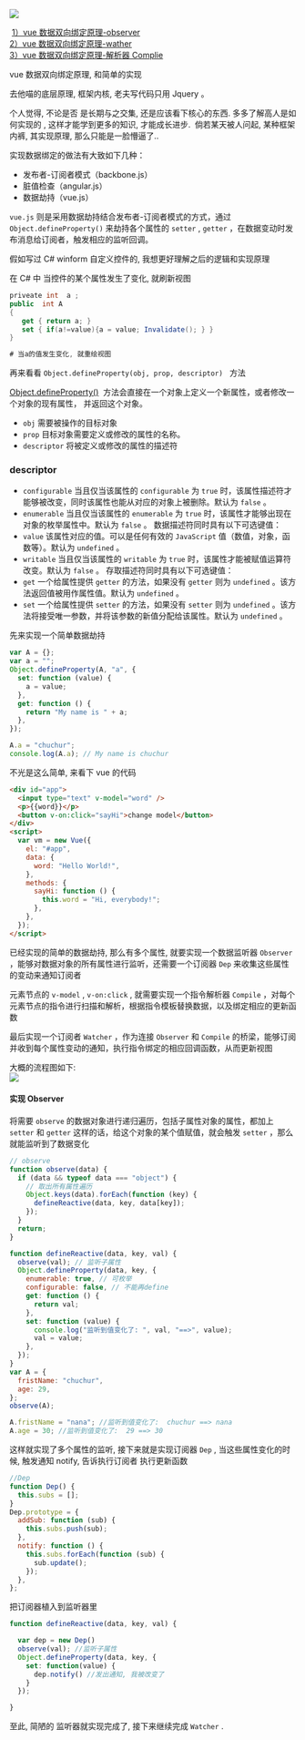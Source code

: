 ![](https://www.chuchur.com/upload/2017/1508320579801.jpg)

​​
[1）vue 数据双向绑定原理-observer](https://www.chuchur.com/article/vue-mvvm-observer)  
[​2）vue 数据双向绑定原理-wather​](https://www.chuchur.com/article/vue-mvvm-watcher)  
[3）vue 数据双向绑定原理-解析器 Complie](https://www.chuchur.com/article/vue-mvvm-complie)

vue 数据双向绑定原理, 和简单的实现

去他喵的底层原理, 框架内核, 老夫写代码只用 Jquery 。

个人觉得, 不论是否 是长期与之交集, 还是应该看下核心的东西. 多多了解高人是如何实现的 , 这样才能学到更多的知识, 才能成长进步.  倘若某天被人问起, 某种框架 内裤, 其实现原理, 那么只能是一脸懵逼了..

实现数据绑定的做法有大致如下几种：

- 发布者-订阅者模式（backbone.js）
- 脏值检查（angular.js）
- 数据劫持（vue.js）

`vue.js` 则是采用数据劫持结合发布者-订阅者模式的方式，通过 `Object.defineProperty()` 来劫持各个属性的 `setter` , `getter` ，在数据变动时发布消息给订阅者，触发相应的监听回调。

假如写过 C# winform 自定义控件的, 我想更好理解之后的逻辑和实现原理

在 C# 中 当控件的某个属性发生了变化, 就刷新视图

```c#
priveate int  a ;
public  int A
{
   get { return a; }
   set { if(a!=value){a = value; Invalidate(); } }
}

# 当a的值发生变化, 就重绘视图

```

再来看看 `Object.defineProperty(obj, prop, descriptor)`   方法

[Object.defineProperty()](https://developer.mozilla.org/zh-CN/docs/Web/JavaScript/Reference/Global_Objects/Object/defineProperty)  方法会直接在一个对象上定义一个新属性，或者修改一个对象的现有属性， 并返回这个对象。

- `obj` 需要被操作的目标对象
- `prop` 目标对象需要定义或修改的属性的名称。
- `descriptor` 将被定义或修改的属性的描述符

### descriptor

- `configurable` 当且仅当该属性的 `configurable` 为 `true` 时，该属性描述符才能够被改变，同时该属性也能从对应的对象上被删除。默认为 `false` 。
- `enumerable` 当且仅当该属性的 `enumerable` 为 `true` 时，该属性才能够出现在对象的枚举属性中。默认为 `false` 。 数据描述符同时具有以下可选键值：
- `value` 该属性对应的值。可以是任何有效的 `JavaScript` 值（数值，对象，函数等）。默认为 `undefined` 。
- `writable` 当且仅当该属性的 `writable` 为 `true` 时，该属性才能被赋值运算符改变。默认为 `false` 。 存取描述符同时具有以下可选键值：
- `get` 一个给属性提供 `getter` 的方法，如果没有 `getter` 则为 `undefined` 。该方法返回值被用作属性值。默认为 `undefined` 。
- `set` 一个给属性提供 `setter` 的方法，如果没有 `setter` 则为 `undefined` 。该方法将接受唯一参数，并将该参数的新值分配给该属性。默认为 `undefined` 。

先来实现一个简单数据劫持

```javascript
var A = {};
var a = "";
Object.defineProperty(A, "a", {
  set: function (value) {
    a = value;
  },
  get: function () {
    return "My name is " + a;
  },
});

A.a = "chuchur";
console.log(A.a); // My name is chuchur
```

不光是这么简单, 来看下 vue 的代码

```html
<div id="app">
  <input type="text" v-model="word" />
  <p>{{word}}</p>
  <button v-on:click="sayHi">change model</button>
</div>
<script>
  var vm = new Vue({
    el: "#app",
    data: {
      word: "Hello World!",
    },
    methods: {
      sayHi: function () {
        this.word = "Hi, everybody!";
      },
    },
  });
</script>
```

已经实现的简单的数据劫持, 那么有多个属性, 就要实现一个数据监听器 `Observer` ，能够对数据对象的所有属性进行监听，还需要一个订阅器 `Dep` 来收集这些属性的变动来通知订阅者

元素节点的 `v-model` , `v-on:click` , 就需要实现一个指令解析器 `Compile` ，对每个元素节点的指令进行扫描和解析，根据指令模板替换数据，以及绑定相应的更新函数

最后实现一个订阅者 `Watcher` ，作为连接 `Observer` 和 `Compile` 的桥梁，能够订阅并收到每个属性变动的通知，执行指令绑定的相应回调函数，从而更新视图

大概的流程图如下:   
![](https://www.chuchur.com/upload/2017/1508233058178.png)

#### 实现 Observer

将需要 `observe` 的数据对象进行递归遍历，包括子属性对象的属性，都加上 `setter` 和 `getter` 这样的话，给这个对象的某个值赋值，就会触发 `setter` ，那么就能监听到了数据变化

```javascript
// observe
function observe(data) {
  if (data && typeof data === "object") {
    // 取出所有属性遍历
    Object.keys(data).forEach(function (key) {
      defineReactive(data, key, data[key]);
    });
  }
  return;
}

function defineReactive(data, key, val) {
  observe(val); // 监听子属性
  Object.defineProperty(data, key, {
    enumerable: true, // 可枚举
    configurable: false, // 不能再define
    get: function () {
      return val;
    },
    set: function (value) {
      console.log("监听到值变化了: ", val, "==>", value);
      val = value;
    },
  });
}
var A = {
  fristName: "chuchur",
  age: 29,
};
observe(A);

A.fristName = "nana"; //监听到值变化了:  chuchur ==> nana
A.age = 30; //监听到值变化了:  29 ==> 30
```

这样就实现了多个属性的监听, 接下来就是实现订阅器 `Dep` , 当这些属性变化的时候, 触发通知 notify, 告诉执行订阅者 执行更新函数

```js
//Dep
function Dep() {
  this.subs = [];
}
Dep.prototype = {
  addSub: function (sub) {
    this.subs.push(sub);
  },
  notify: function () {
    this.subs.forEach(function (sub) {
      sub.update();
    });
  },
};
```

把订阅器植入到监听器里

```js
function defineReactive(data, key, val) {

  var dep = new Dep()
  observe(val); //监听子属性
  Object.defineProperty(data, key, {
    set: function(value) {
      dep.notify() //发出通知, 我被改变了
    }
  });

}
```

至此, 简陋的 监听器就实现完成了, 接下来继续完成 `Watcher` .
